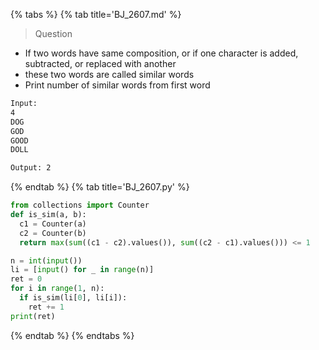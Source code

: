 {% tabs %}
{% tab title='BJ_2607.md' %}

> Question

* If two words have same composition, or if one character is added, subtracted, or replaced with another
* these two words are called similar words
* Print number of similar words from first word

```txt
Input:
4
DOG
GOD
GOOD
DOLL

Output: 2
```

{% endtab %}
{% tab title='BJ_2607.py' %}

```py
from collections import Counter
def is_sim(a, b):
  c1 = Counter(a)
  c2 = Counter(b)
  return max(sum((c1 - c2).values()), sum((c2 - c1).values())) <= 1

n = int(input())
li = [input() for _ in range(n)]
ret = 0
for i in range(1, n):
  if is_sim(li[0], li[i]):
    ret += 1
print(ret)
```

{% endtab %}
{% endtabs %}
